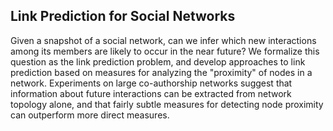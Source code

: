 ## Link Prediction for Social Networks
Given a snapshot of a social network, can we infer which new interactions among its members
are likely to occur in the near future? We formalize this question as the link prediction problem,
and develop approaches to link prediction based on measures for analyzing the "proximity" of
nodes in a network. Experiments on large co-authorship networks suggest that information
about future interactions can be extracted from network topology alone, and that fairly subtle
measures for detecting node proximity can outperform more direct measures.
